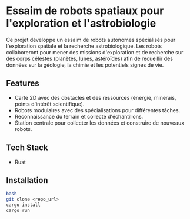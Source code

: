 
# Essaim de robots spatiaux pour l'exploration et l'astrobiologie

Ce projet développe un essaim de robots autonomes spécialisés pour l'exploration spatiale et la recherche astrobiologique. Les robots collaboreront pour mener des missions d'exploration et de recherche sur des corps célestes (planètes, lunes, astéroïdes) afin de recueillir des données sur la géologie, la chimie et les potentiels signes de vie.


## Features

- Carte 2D avec des obstacles et des ressources (énergie, minerais, points d'intérêt scientifique).
- Robots modulaires avec des spécialisations pour différentes tâches.
- Reconnaissance du terrain et collecte d'échantillons.
- Station centrale pour collecter les données et construire de nouveaux robots.


## Tech Stack

- Rust


## Installation

```bash
bash
git clone <repo_url>
cargo install
cargo run